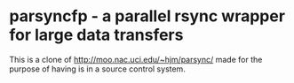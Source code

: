 # parsyncfp - a parallel rsync wrapper for large data transfers

This is a clone of http://moo.nac.uci.edu/~hjm/parsync/ made for the purpose of having is in a source control system.

